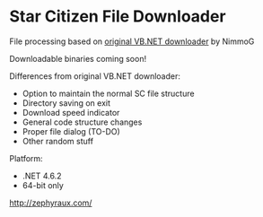 # Star Citizen File Downloader
File processing based on [original VB.NET downloader](https://bitbucket.org/nimmog/scpatchdownloader-vb.net/overview) by NimmoG

Downloadable binaries coming soon!

Differences from original VB.NET downloader:

- Option to maintain the normal SC file structure
- Directory saving on exit
- Download speed indicator
- General code structure changes
- Proper file dialog (TO-DO)
- Other random stuff

Platform:
- .NET 4.6.2
- 64-bit only

http://zephyraux.com/
